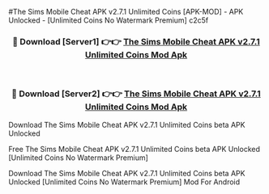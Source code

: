 #The Sims Mobile Cheat APK v2.7.1 Unlimited Coins [APK-MOD] - APK Unlocked - [Unlimited Coins No Watermark Premium] c2c5f



<div align="center">

<h3>🔴 Download [Server1] 👉👉 <a href="https://momento.my/?title=The_Sims_Mobile_Cheat_APK_v2.7.1_Unlimited_Coins">The Sims Mobile Cheat APK v2.7.1 Unlimited Coins Mod Apk</a></h3><br>

<h3>🔴 Download [Server2] 👉👉 <a href="https://momento.my/?title=The_Sims_Mobile_Cheat_APK_v2.7.1_Unlimited_Coins">The Sims Mobile Cheat APK v2.7.1 Unlimited Coins Mod Apk</a></h3>
</div>



Download The Sims Mobile Cheat APK v2.7.1 Unlimited Coins beta APK Unlocked

Free The Sims Mobile Cheat APK v2.7.1 Unlimited Coins beta APK Unlocked [Unlimited Coins No Watermark Premium]

Download The Sims Mobile Cheat APK v2.7.1 Unlimited Coins beta APK Unlocked [Unlimited Coins No Watermark Premium] Mod For Android
